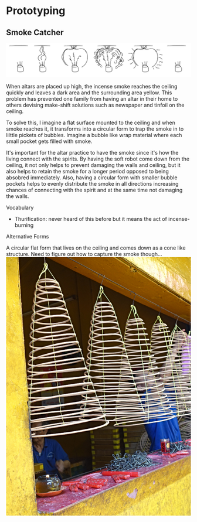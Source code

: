 # Prototyping

## Smoke Catcher

![](images/smoke_catcher_life.png)

When altars are placed up high, the incense smoke reaches the ceiling quickly and leaves a dark area and the surrounding area yellow. This problem has prevented one family from having an altar in their home to others devising make-shift solutions such as newspaper and tinfoil on the ceiling. 

To solve this, I imagine a flat surface mounted to the ceiling and when smoke reaches it, it transforms into a circular form to trap the smoke in to lilttle pickets of bubbles. Imagine a bubble like wrap material where each small pocket gets filled with smoke. 

It's important for the altar practice to have the smoke since it's how the living connect with the spirits. By having the soft robot come down from the ceiling, it not only helps to prevent damaging the walls and ceiling, but it also helps to retain the smoke for a longer period opposed to being absobred immediately. Also,  having a circular form with smaller bubble pockets helps to evenly distribute the smoke in all directions increasing chances of connecting with the spirit and at the same time not damaging the walls.

Vocabulary
- Thurification: never heard of this before but it means the act of incense-burning

Alternative Forms

A circular flat form that lives on the ceiling and comes down as a cone like structure. Need to figure out how to capture the smoke though...
![](images/cholonmay-267.jpg)
